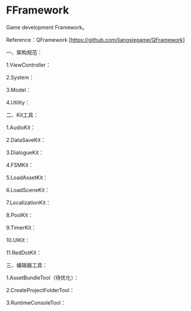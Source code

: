 # FFramework

Game development Framework。

Reference：QFramework [https://github.com/liangxiegame/QFramework]

一、架构规范：

1.ViewController：



2.System：



3.Model：



4.Utility：



二、Kit工具：

1.AudioKit：



2.DataSaveKit：



3.DialogueKit：



4.FSMKit：



5.LoadAssetKit：



6.LoadSceneKit：



7.LocalizationKit：



8.PoolKit：



9.TimerKit：



10.UIKit：



11.RedDotKit：



三、编辑器工具：

1.AssetBundleTool（待优化）：



2.CreateProjectFolderTool：



3.RuntimeConsoleTool：


